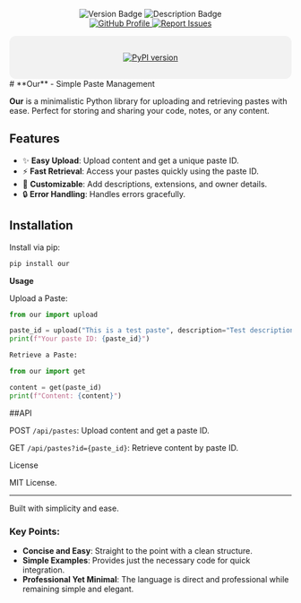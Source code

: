 <p align="center">
  <img src="https://img.shields.io/badge/d9c-PyPI-red" alt="Version Badge">
  <img src="https://img.shields.io/badge/our.-8A4B295" alt="Description Badge">
  <br>
  <a href="https://github.com/kkkik">
    <img src="https://img.shields.io/badge/GitHub-Profile-black?logo=github" alt="GitHub Profile">
  </a>
  <a href="https://t.me/pyd9c">
    <img src="https://img.shields.io/badge/Report%20Issues-Telegram-blue?logo=telegram" alt="Report Issues">
  </a>
</p>
<div align="center" style="background-color: #f2f2f2; padding: 30px; border-radius: 12px;">
  <a href="https://badge.fury.io/py/our">
    <img src="https://badge.fury.io/py/our.svg" alt="PyPI version" />
  </a>

</div>
# **Our** - Simple Paste Management

**Our** is a minimalistic Python library for uploading and retrieving pastes with ease. Perfect for storing and sharing your code, notes, or any content.

## **Features**

- ✨ **Easy Upload**: Upload content and get a unique paste ID.
- ⚡ **Fast Retrieval**: Access your pastes quickly using the paste ID.
- 📝 **Customizable**: Add descriptions, extensions, and owner details.
- 🔒 **Error Handling**: Handles errors gracefully.

## **Installation**

Install via pip:

```bash
pip install our
```
__Usage__

Upload a Paste:
```python
from our import upload

paste_id = upload("This is a test paste", description="Test description", owner="user123")
print(f"Your paste ID: {paste_id}")

Retrieve a Paste:

from our import get

content = get(paste_id)
print(f"Content: {content}")
```
##API

POST `/api/pastes`: Upload content and get a paste ID.

GET `/api/pastes?id={paste_id}`: Retrieve content by paste ID.


License

MIT License.


---

Built with simplicity and ease.

### Key Points:
- **Concise and Easy**: Straight to the point with a clean structure.
- **Simple Examples**: Provides just the necessary code for quick integration.
- **Professional Yet Minimal**: The language is direct and professional while remaining simple and elegant.
